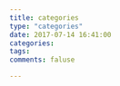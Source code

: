 ```yaml
---
title: categories
type: "categories"
date: 2017-07-14 16:41:00
categories:
tags:
comments: faluse

---
```

